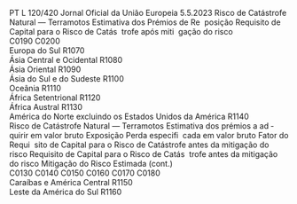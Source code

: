 PT  L 120/420 Jornal Oficial da União Europeia 5.5.2023
 Risco de Catástrofe Natural — Terramotos  Estimativa dos 
Prémios de Re ­
posição  Requisito de 
Capital para o 
Risco de Catás ­
trofe após miti ­
gação do risco  
C0190  C0200  
Europa do Sul  R1070  
Ásia Central e Ocidental  R1080  
Ásia Oriental  R1090  
Ásia do Sul e do Sudeste  R1100  
Oceânia  R1110  
África Setentrional  R1120  
África Austral  R1130  
América do Norte excluindo os Estados Unidos da 
América  R1140  
Risco de Catástrofe Natural — Terramotos  Estimativa dos 
prémios a ad ­
quirir em valor 
bruto  Exposição  Perda especifi ­
cada em valor 
bruto  Fator do Requi ­
sito de Capital 
para o Risco de 
Catástrofe antes 
da mitigação do 
risco  Requisito de 
Capital para o 
Risco de Catás ­
trofe antes da 
mitigação do 
risco  Mitigação do 
Risco Estimada  (cont.)  
C0130  C0140  C0150  C0160  C0170  C0180  
Caraíbas e América Central  R1150  
Leste da América do Sul  R1160
